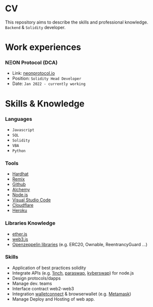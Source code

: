 # CV

This repository aims to describe the skills and professional knowledge.
`Backend` & `Solidity` developer.

# Work experiences
### NΞON Protocol (DCA)
- Link: [neonprotocol.io](https://neonprotocol.io/)
- Position: `Solidity Head Developer`
- Date: `Jan 2022 - currently working`

# Skills & Knowledge
### Languages
- `Javascript`
- `SQL`
- `Solidity`
- `VBA`
- `Python`
### Tools
- [Hardhat](https://hardhat.org/)
- [Remix](https://remix.ethereum.org/)
- [Github](https://github.com/)
- [Alchemy](https://www.alchemy.com/)
- [Node.js](https://nodejs.org/en/)
- [Visual Studio Code](https://code.visualstudio.com/)
- [Cloudflare](https://www.cloudflare.com/)
- [Heroku](https://www.heroku.com/)
### Libraries Knowledge
- [ether.js](https://docs.ethers.org/v5/)
- [web3.js](https://web3js.readthedocs.io/en/v1.8.1/)
- [Openzeppelin libraries](https://github.com/OpenZeppelin/openzeppelin-contracts) (e.g. ERC20, Ownable, ReentrancyGuard ...)
### Skills
- Application of best practices solidity
- Integrate APIs (e.g. [1inch](https://1inch.io/), [paraswap](https://www.paraswap.io/), [kyberswap](https://kyberswap.com/)) for node.js
- Design protocols/dapps
- Manage dev. teams
- Interface contract web2-web3
- Integration [walletconnect](https://walletconnect.com/) & browserwallet (e.g. [Metamask](https://metamask.io/))
- Manage Deploy and Hosting of web app.
